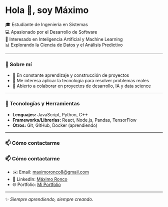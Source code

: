 # Hola 👋, soy Máximo

🎓 Estudiante de Ingeniería en Sistemas  
💻 Apasionado por el Desarrollo de Software  
🤖 Interesado en Inteligencia Artificial y Machine Learning  
📊 Explorando la Ciencia de Datos y el Análisis Predictivo  

---

### 🌟 Sobre mí
- 🌱 En constante aprendizaje y construcción de proyectos  
- 🚀 Me interesa aplicar la tecnología para resolver problemas reales  
- 🤝 Abierto a colaborar en proyectos de desarrollo, IA y data science  

---

### 🔧 Tecnologías y Herramientas
- **Lenguajes:** JavaScript, Python, C++  
- **Frameworks/Librerías:** React, Node.js, Pandas, TensorFlow  
- **Otros:** Git, GitHub, Docker (aprendiendo)  

---

### 📫 Cómo contactarme
### 📫 Cómo contactarme
- ✉️ Email: [maximoronco8@gmail.com](mailto:maximoronco8@gmail.com)  
- 💼 LinkedIn: [Máximo Ronco](https://www.linkedin.com/in/m%C3%A1ximo-ronco/)  
- 🌐 Portfolio: [Mi Portfolio](https://maximoronco.vercel.app/)  



---

✨ *Siempre aprendiendo, siempre creando.*

